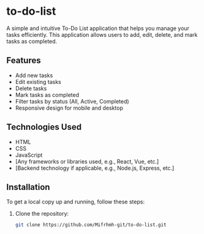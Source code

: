 # to-do-list
<!-- ![To-Do List Logo](path/to/logo.png) Optional: Add a logo or image -->

A simple and intuitive To-Do List application that helps you manage your tasks efficiently. This application allows users to add, edit, delete, and mark tasks as completed.

## Features

- Add new tasks
- Edit existing tasks
- Delete tasks
- Mark tasks as completed
- Filter tasks by status (All, Active, Completed)
- Responsive design for mobile and desktop

## Technologies Used

- HTML
- CSS
- JavaScript
- [Any frameworks or libraries used, e.g., React, Vue, etc.]
- [Backend technology if applicable, e.g., Node.js, Express, etc.]

## Installation

To get a local copy up and running, follow these steps:

1. Clone the repository:
   ```bash
   git clone https://github.com/Mifrhmh-git/to-do-list.git